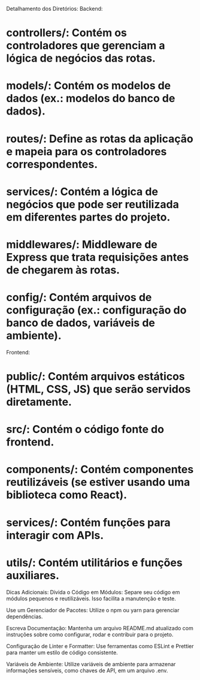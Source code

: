 Detalhamento dos Diretórios:
Backend:
# controllers/: Contém os controladores que gerenciam a lógica de negócios das rotas.

# models/: Contém os modelos de dados (ex.: modelos do banco de dados).

# routes/: Define as rotas da aplicação e mapeia para os controladores correspondentes.

# services/: Contém a lógica de negócios que pode ser reutilizada em diferentes partes do projeto.

# middlewares/: Middleware de Express que trata requisições antes de chegarem às rotas.

# config/: Contém arquivos de configuração (ex.: configuração do banco de dados, variáveis de ambiente).

Frontend:
# public/: Contém arquivos estáticos (HTML, CSS, JS) que serão servidos diretamente.

# src/: Contém o código fonte do frontend.

# components/: Contém componentes reutilizáveis (se estiver usando uma biblioteca como React).

# services/: Contém funções para interagir com APIs.

# utils/: Contém utilitários e funções auxiliares.

Dicas Adicionais:
Divida o Código em Módulos: Separe seu código em módulos pequenos e reutilizáveis. Isso facilita a manutenção e teste.

Use um Gerenciador de Pacotes: Utilize o npm ou yarn para gerenciar dependências.

Escreva Documentação: Mantenha um arquivo README.md atualizado com instruções sobre como configurar, rodar e contribuir para o projeto.

Configuração de Linter e Formatter: Use ferramentas como ESLint e Prettier para manter um estilo de código consistente.

Variáveis de Ambiente: Utilize variáveis de ambiente para armazenar informações sensíveis, como chaves de API, em um arquivo .env.